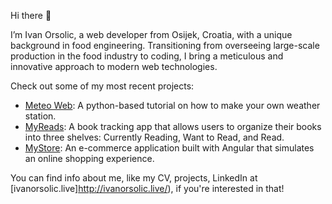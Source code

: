 Hi there 👋

I’m Ivan Orsolic, a web developer from Osijek, Croatia, with a unique background in food engineering. Transitioning from overseeing large-scale production in the food industry to coding, I bring a meticulous and innovative approach to modern web technologies. 

Check out some of my most recent projects:

- [Meteo Web](https://meteoweb.netlify.app/): A python-based tutorial on how to make your own weather station.
- [MyReads](https://myreads2.netlify.app/): A book tracking app that allows users to organize their books into three shelves: Currently Reading, Want to Read, and Read.
- [MyStore](https://mystoreproject.netlify.app/): An e-commerce application built with Angular that simulates an online shopping experience.

You can find info about me, like my CV, projects, LinkedIn at [ivanorsolic.live]http://ivanorsolic.live/), if you're interested in that!
 
